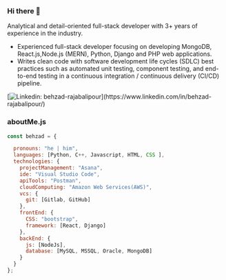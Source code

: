 ### Hi there 👋

Analytical and detail-oriented full-stack developer with 3+ years of experience in the industry.
- Experienced full-stack developer focusing on developing MongoDB, React.js,Node.js (MERN), Python, Django and PHP web applications. 
- Writes clean code with software development life cycles (SDLC) best practices such as automated unit testing, component testing, and end-to-end testing in a continuous integration / continuous delivery (CI/CD) pipeline.


[![Linkedin: behzad-rajabalipour](https://img.shields.io/badge/-BehzadRajabalipour-blue?style=flat-square&logo=Linkedin&logoColor=white&link=https://[https://www.linkedin.com/in/behzad-rajabalipour/]([https://www.linkedin.com/in/behzad-rajabalipour/](https://www.linkedin.com/in/behzad-rajabalipour/)))](https://www.linkedin.com/in/behzad-rajabalipour/)



### aboutMe.js

```javascript
const behzad = {

  pronouns: "he | him",
  languages: [Python, C++, Javascript, HTML, CSS ],
  technologies: {
    projectManagement: "Asana",
    ide: "Visual Studio Code",
    apiTools: "Postman",
    cloudComputing: "Amazon Web Services(AWS)",
    vcs: {
      git: [Gitlab, GitHub]
    },
    frontEnd: {
      CSS: "bootstrap",
      framework: [React, Django]
    },
    backEnd: {
      js: [NodeJs],
      database: [MySQL, MSSQL, Oracle, MongoDB]
    }    
  }
};
```

